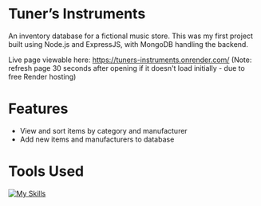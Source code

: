# Tuner’s Instruments

An inventory database for a fictional music store. This was my first project built using Node.js and ExpressJS, with MongoDB handling the backend. 

Live page viewable here: https://tuners-instruments.onrender.com/ (Note: refresh page 30 seconds after opening if it doesn't load initially - due to free Render hosting)

# Features
- View and sort items by category and manufacturer
- Add new items and manufacturers to database

# Tools Used
[![My Skills](https://skillicons.dev/icons?i=nodejs,express,mongodb)](https://skillicons.dev)
